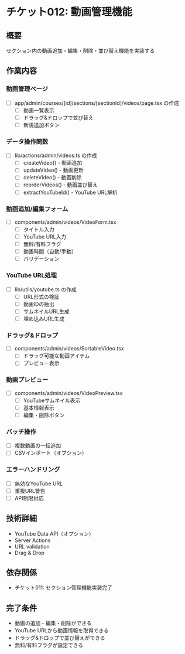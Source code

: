 # チケット012: 動画管理機能

## 概要
セクション内の動画追加・編集・削除・並び替え機能を実装する

## 作業内容

### 動画管理ページ
- [ ] app/admin/courses/[id]/sections/[sectionId]/videos/page.tsx の作成
  - [ ] 動画一覧表示
  - [ ] ドラッグ&ドロップで並び替え
  - [ ] 新規追加ボタン

### データ操作関数
- [ ] lib/actions/admin/videos.ts の作成
  - [ ] createVideo() - 動画追加
  - [ ] updateVideo() - 動画更新
  - [ ] deleteVideo() - 動画削除
  - [ ] reorderVideos() - 動画並び替え
  - [ ] extractYouTubeId() - YouTube URL解析

### 動画追加/編集フォーム
- [ ] components/admin/videos/VideoForm.tsx
  - [ ] タイトル入力
  - [ ] YouTube URL入力
  - [ ] 無料/有料フラグ
  - [ ] 動画時間（自動/手動）
  - [ ] バリデーション

### YouTube URL処理
- [ ] lib/utils/youtube.ts の作成
  - [ ] URL形式の検証
  - [ ] 動画IDの抽出
  - [ ] サムネイルURL生成
  - [ ] 埋め込みURL生成

### ドラッグ&ドロップ
- [ ] components/admin/videos/SortableVideo.tsx
  - [ ] ドラッグ可能な動画アイテム
  - [ ] プレビュー表示

### 動画プレビュー
- [ ] components/admin/videos/VideoPreview.tsx
  - [ ] YouTubeサムネイル表示
  - [ ] 基本情報表示
  - [ ] 編集・削除ボタン

### バッチ操作
- [ ] 複数動画の一括追加
- [ ] CSVインポート（オプション）

### エラーハンドリング
- [ ] 無効なYouTube URL
- [ ] 重複URL警告
- [ ] API制限対応

## 技術詳細
- YouTube Data API（オプション）
- Server Actions
- URL validation
- Drag & Drop

## 依存関係
- チケット011: セクション管理機能実装完了

## 完了条件
- 動画の追加・編集・削除ができる
- YouTube URLから動画情報を取得できる
- ドラッグ&ドロップで並び替えができる
- 無料/有料フラグが設定できる